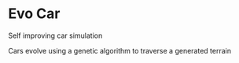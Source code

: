 # Evo Car

Self improving car simulation

Cars evolve using a genetic algorithm to traverse a generated terrain
